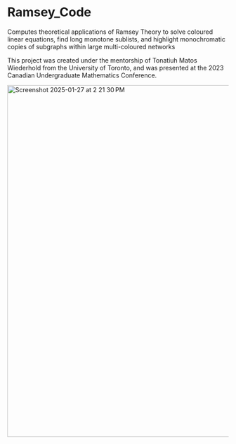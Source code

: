 # Ramsey_Code
Computes theoretical applications of Ramsey Theory to solve coloured linear equations, find long monotone sublists, and highlight monochromatic copies of 
subgraphs within large multi-coloured networks

This project was created under the mentorship of Tonatiuh Matos Wiederhold from the University of Toronto, and was presented at the 2023 Canadian Undergraduate 
Mathematics Conference.


<img width="800" alt="Screenshot 2025-01-27 at 2 21 30 PM" src="https://github.com/user-attachments/assets/58fdb48c-2b06-4fa8-bb25-ca8b771a6711"/>

